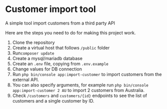 # Customer import tool
A simple tool import customers from a third party API

Here are the steps you need to do for making this project work.

1. Clone the repository
2. Create a virtual host that follows `/public` folder 
3. Run`composer update`
4. Create a mysql/mariadb database
5. Create an `.env` file, copying from `.env.example`
6. Change values for DB connection
7. Run `php bin/console app:import-customer` to import customers from the external API.
8. You can also specify arguments, for example run `php bin/console app:import-customer 2 AU` to import 2 customers from Australia.
9. Check `/customers` and `customers/{id}` endpoints to see the list of customers and a single customer by ID.

